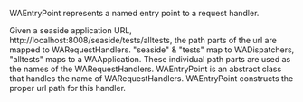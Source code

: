 WAEntryPoint represents a named entry point to a request handler.

Given a seaside application URL, http://localhost:8008/seaside/tests/alltests, the path parts of the url are mapped to WARequestHandlers. "seaside" & "tests" map to WADispatchers, "alltests" maps to a WAApplication. These individual path parts are used as the names of the WARequestHandlers. WAEntryPoint is an abstract class that handles the name of WARequestHandlers. WAEntryPoint constructs the proper url path for this handler.